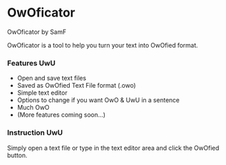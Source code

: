 # OwOficator
 OwOficator by SamF


OwOficator is a tool to help you turn your text into OwOfied format.

### Features UwU
* Open and save text files
* Saved as OwOfied Text File format (.owo)
* Simple text editor
* Options to change if you want OwO & UwU in a sentence
* Much OwO
* (More features coming soon...)

### Instruction UwU
Simply open a text file or type in the text editor area and click the OwOfied button.

